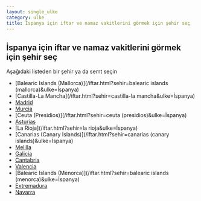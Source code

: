 ```yaml
---
layout: single_ulke
category: ulke
title: İspanya için iftar ve namaz vakitlerini görmek için şehir seç
---
```



## İspanya için iftar ve namaz vakitlerini görmek için şehir seç

Aşağıdaki listeden bir şehir ya da semt seçin


* [Balearic Islands (Mallorca)](/iftar.html?sehir=balearic islands (mallorca)&ulke=İspanya)
* [Castilla-La Mancha](/iftar.html?sehir=castilla-la mancha&ulke=İspanya)
* [Madrid](/iftar.html?sehir=madrid&ulke=İspanya)
* [Murcia](/iftar.html?sehir=murcia&ulke=İspanya)
* [Ceuta (Presidios)](/iftar.html?sehir=ceuta (presidios)&ulke=İspanya)
* [Asturias](/iftar.html?sehir=asturias&ulke=İspanya)
* [La Rioja](/iftar.html?sehir=la rioja&ulke=İspanya)
* [Canarias (Canary Islands)](/iftar.html?sehir=canarias (canary islands)&ulke=İspanya)
* [Melilla](/iftar.html?sehir=melilla&ulke=İspanya)
* [Galicia](/iftar.html?sehir=galicia&ulke=İspanya)
* [Cantabria](/iftar.html?sehir=cantabria&ulke=İspanya)
* [Valencia](/iftar.html?sehir=valencia&ulke=İspanya)
* [Balearic Islands (Menorca)](/iftar.html?sehir=balearic islands (menorca)&ulke=İspanya)
* [Extremadura](/iftar.html?sehir=extremadura&ulke=İspanya)
* [Navarra](/iftar.html?sehir=navarra&ulke=İspanya)

